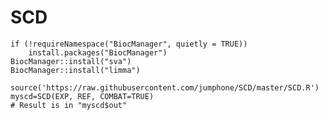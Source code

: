 # SCD
  
    if (!requireNamespace("BiocManager", quietly = TRUE))
        install.packages("BiocManager")
    BiocManager::install("sva")
    BiocManager::install("limma")
        
    source('https://raw.githubusercontent.com/jumphone/SCD/master/SCD.R')
    myscd=SCD(EXP, REF, COMBAT=TRUE)
    # Result is in "myscd$out"
    
    
